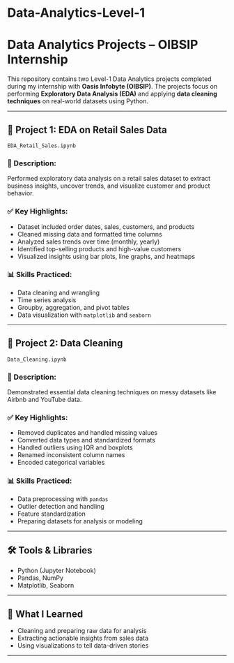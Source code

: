 # Data-Analytics-Level-1

# Data Analytics Projects – OIBSIP Internship

This repository contains two Level-1 Data Analytics projects completed during my internship with **Oasis Infobyte (OIBSIP)**. The projects focus on performing **Exploratory Data Analysis (EDA)** and applying **data cleaning techniques** on real-world datasets using Python.

---

## 📌 Project 1: EDA on Retail Sales Data
`EDA_Retail_Sales.ipynb`

### 🧾 Description:
Performed exploratory data analysis on a retail sales dataset to extract business insights, uncover trends, and visualize customer and product behavior.

### ✅ Key Highlights:
- Dataset included order dates, sales, customers, and products
- Cleaned missing data and formatted time columns
- Analyzed sales trends over time (monthly, yearly)
- Identified top-selling products and high-value customers
- Visualized insights using bar plots, line graphs, and heatmaps

### 📊 Skills Practiced:
- Data cleaning and wrangling
- Time series analysis
- Groupby, aggregation, and pivot tables
- Data visualization with `matplotlib` and `seaborn`

---

## 📌 Project 2: Data Cleaning
`Data_Cleaning.ipynb`

### 🧾 Description:
Demonstrated essential data cleaning techniques on messy datasets like Airbnb and YouTube data.

### ✅ Key Highlights:
- Removed duplicates and handled missing values
- Converted data types and standardized formats
- Handled outliers using IQR and boxplots
- Renamed inconsistent column names
- Encoded categorical variables

### 📊 Skills Practiced:
- Data preprocessing with `pandas`
- Outlier detection and handling
- Feature standardization
- Preparing datasets for analysis or modeling

---

## 🛠️ Tools & Libraries
- Python (Jupyter Notebook)
- Pandas, NumPy
- Matplotlib, Seaborn

---

## 🎯 What I Learned
- Cleaning and preparing raw data for analysis
- Extracting actionable insights from sales data
- Using visualizations to tell data-driven stories

---
